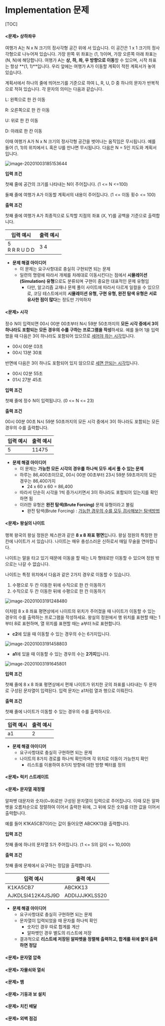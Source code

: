 # Implementation 문제

[TOC]

#### <문제> 상하좌우

여행가 A는 N x N 크기의 정사각형 공간 위에 서 있습니다. 이 공간은 1 x 1 크기의 정사각형으로 나누어져 있습니다. 가장 왼쪽 위 좌표는 (1, 1)이며, 가장 오른쪽 아래 좌표는 (N, N)에 해당합니다. 여행가 A는 **상, 하, 좌, 우 방향으로 이동**할 수 있으며, 시작 좌표는 항상 **(1, 1)**입니다. 우리 앞에는 여행가 A가 이동할 계획이 적힌 계획서가 놓여 있습니다.

계획서에서 하나의 줄에 띄어쓰기를 기준으로 하여  L, R, U, D 중 하나의 문자가 반복적으로 적혀 있습니다. 각 문자의 의미는 다음과 같습니다.

L: 왼쪽으로 한 칸 이동

R: 오른쪽으로 한 칸 이동

U: 위로 한 칸 이동

D: 아래로 한 칸 이동

이때 여행가 A가 N x N 크기의 정사각형 공간을 벗어나는 움직임은 무시됩니다. 예를 들어 (1, 1)의 위치에서 L 혹은 U를 만나면 무시됩니다. 다음은 N = 5인 지도와 계획서입니다.

![image-20201003185153644](C:\Users\ann\AppData\Roaming\Typora\typora-user-images\image-20201003185153644.png)

**입력 조건**

첫째 줄에 공간의 크기를 나타내는 N이 주어집니다. (1 <= N <=100)

둘째 줄에 여행가 A가 이동할 계획서의 내용이 주어집니다. (1 <= 이동 횟수 <= 100)

**출력 조건**

첫째 줄에 여행가 A가 최종적으로 도착할 지점의 좌표 (X, Y)를 공백을 기준으로 출력합니다.

| 입력 예시          | 출력 예시 |
| ------------------ | --------- |
| 5<br />R R R U D D | 3 4       |

- **문제 해결 아이디어**
  - 이 문제는 요구사항대로 충실히 구현되면 되는 문제
  - 일련의 명령에 따라서 개체를 차례대로 이동시킨다는 점에서 **시뮬레이션(Simulation) 유형**으로도 분류되며 구현이 중요한 대표적인 문제 유형임
    - 다만, 알고리즘 교재나 문제 풀이 사이트에 따라서 다르게 일컬을 수 있으므로, 코딩 테스트에서의 **시뮬레이션 유형, 구현 유형, 완전 탐색 유형은 서로 유사한 점이 많다**는 정도만 기억하자

#### <문제> 시각

정수 N이 입력되면 00시 00분 00초부터 N시 59분 50초까지의 **모든 시각 중에서 3이 하나라도 포함되는 모든 경우의 수를 구하는 프로그램을 작성**하세요. 예를 들어 1을 입력했을 때 다음은 3이 하나라도 포함되어 있으므로 <u>세어야 하는 시각</u>입니다.

- 00시 00분 03초
- 00시 13분 30포

반면에 다음은 3이 하나도 포함되어 있지 않으므로 <u>세면 안되는 시각</u>입니다.

- 00시 02분 55초
- 01시 27분 45초

**입력 조건**

첫째 줄에 정수 N이 입력됩니다. (0 <= N <= 23)

**출력 조건**

00시 00분 00초 N시 59분 50초까지의  모든 시각 중에서 3이 하나라도 포함되는 모든 경우의 수를 출력합니다.

| 입력 예시 | 출력 예시 |
| --------- | --------- |
| 5         | 11475     |

- **문제 해결 아이디어**
  - 이 문제는 **가능한 모든 시각의 경우를 하나씩 모두 세서 풀 수 있는 문제**
  - 하루는 86,400초이므로, 00시 00분 00초부터 23시 59분 59초까지의 모든 경우는 86,400가지
    - 24 x 60 x 60 = 86,400
  - 따라서 단순히 시각을 1씩 증가시키면서 3이 하나라도 포함되어 있는지를 확인하면 됨
  - 이러한 유형은 **완전 탐색(Brute Forcing)** 문제 유형이라고 불림
    - 완전 탐색(Brute Forcing) : <u>가능한 경우의 수를 모두 검사해보는 탐색방법</u>

#### <문제> 왕실의 나이트

행복 왕국의 왕실 정원은 체스판과 같은 **8 x 8 좌표 평면**입니다. 왕실 정원의 특정한 한 칸에 나이트가 서 있습니다. 나이트는 매우 충성스러운 신하로서 매일 무술을 연마합니다.

나이트는 말을 타고 있기 때문에 이동을 할 때는 L자 형태로만 이동할 수 있으며 정원 밖으로는 나갈 수 없습니다.

나이트는 특정 위치에서 다음과 같은 2가지 경우로 이동할 수 있습니다.

1. 수평으로 두 칸 이동한 뒤에 수직으로 한 칸 이동하기
2. 수직으로 두 칸 이동한 뒤에 수평으로 한 칸 이동하기

![image-20201003191248480](C:\Users\ann\AppData\Roaming\Typora\typora-user-images\image-20201003191248480.png)

이처럼 8 x 8 좌표 평면상에서 나이트의 위치가 주어졌을 때 나이트가 이동할 수 있는 경우의 수를 출력하는 프로그램을 작성하세요. 왕실의 정원에서 행 위치를 표현할 때는 1부터 8로 표현하며,  열 위치를 표현할 때는 a부터 h로 표현합니다.

- **c2**에 있을 때 이동할 수 있는 경우의 수는 6가지입니다.

![image-20201003191458803](C:\Users\ann\AppData\Roaming\Typora\typora-user-images\image-20201003191458803.png)

- **a1**에 있을 때 이동할 수 있는 경우의 수는 **2가지**입니다.

![image-20201003191645801](C:\Users\ann\AppData\Roaming\Typora\typora-user-images\image-20201003191645801.png)

**입력 조건**

첫째 줄에 8 x 8 좌표 평면상에서 편재 나이트가 위치한 곳의 좌표를 나타내는 두 문자로 구성된 문자열이 입력된다. 입력 문자는 a1처럼 열과 행으로 이뤄진다.

**출력 조건**

첫째 줄에 나이트가 이동할 수 있는 경우의 수를 출력하시오.

| 입력 예시 | 출력 예시 |
| --------- | --------- |
| a1        | 2         |

- **문제 해결 아이디어**
  - 요구사항대로 충실히 구현하면 되는 문제
  - 나이트의 8가지 경로를 하나씩 확인하며 각 위치로 이동이 가능한지 확인
    - 리스트를 이용하여 8가지 방향에 대한 방향 벡터를 정의

#### <문제> 럭키 스트레이트

[럭키 스트레이트]: https://www.acmicpc.net/problem/18406

#### <문제> 문자열 재정렬

알파벳 대문자와 숫자(0~9)로만 구성된 문자열이 입력으로 주어집니다. 이때 모든 알파벳을 오름차순으로 정렬하여 이어서 출력한 뒤에, 그 뒤에 모든 숫자를 더한 값을 이어서 출력합니다.

예를 들어 K1KA5CB7이라는 값이 들어오면 ABCKK13을 출력합니다.

**입력 조건**

첫째 줄에 하나의 문자열 S가 주어집니다. (1 <= S의 길이 <= 10,000)

**출력 조건**

첫째 줄에 문제에서 요구하는 정답을 출력합니다.

| 입력 예시         | 출력 예시      |
| ----------------- | -------------- |
| K1KA5CB7          | ABCKK13        |
| AJKDLSI412K4JSJ9D | ADDIJJJKKLSS20 |

- **문제 해결 아이디어**
  - 요구사항대로 충실히 구현하면 되는 문제
  - 문자열이 입력되었을 때 문자를 하나씩 확인
    - 숫자인 경우 따로 합계를 계산
    - 알파벳인 경우 별도의 리스트에 저장
  - 결과적으로 **리스트에 저장된 알파벳을 정렬해 출력하고, 합계를 뒤에 붙여 출력하면 정답**

#### <문제> 문자열 압축

[문자열 압축]: https://programmers.co.kr/learn/courses/30/lessons/60057

#### <문제> 자물쇠와 열쇠

[자물쇠와 열쇠]: https://programmers.co.kr/learn/courses/30/lessons/60059

#### <문제> 뱀

[뱀]: https://www.acmicpc.net/problem/3190

#### <문제> 기둥과 보 설치

[기둥과 보 설치]: https://programmers.co.kr/learn/courses/30/lessons/60061

#### <문제> 치킨 배달

[치킨 배달]: https://www.acmicpc.net/problem/15686

#### <문제> 외벽 점검

[외벽 점검]: https://programmers.co.kr/learn/courses/30/lessons/60062

